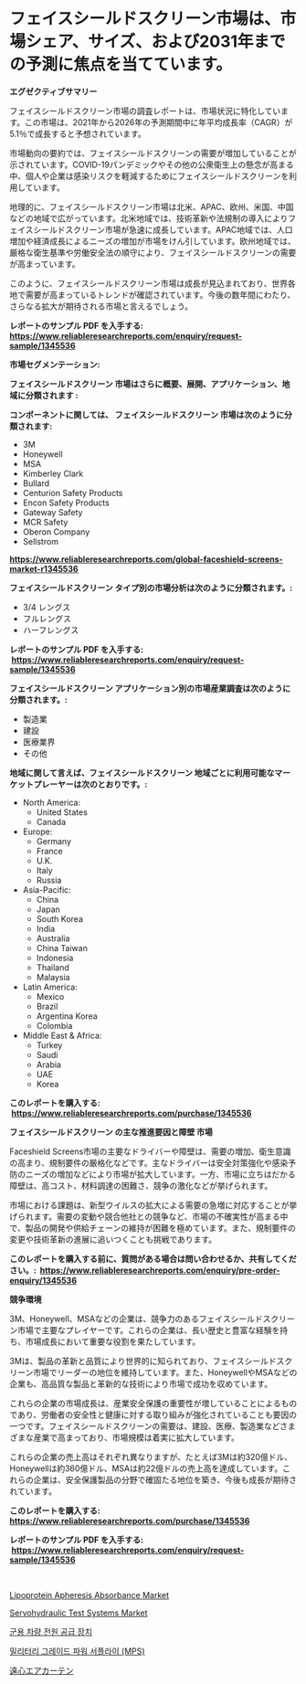 <p><h1>フェイスシールドスクリーン市場は、市場シェア、サイズ、および2031年までの予測に焦点を当てています。</h1></p><p><strong>エグゼクティブサマリー</strong></p>
<p><p>フェイスシールドスクリーン市場の調査レポートは、市場状況に特化しています。この市場は、2021年から2026年の予測期間中に年平均成長率（CAGR）が5.1％で成長すると予想されています。</p><p>市場動向の要約では、フェイスシールドスクリーンの需要が増加していることが示されています。COVID-19パンデミックやその他の公衆衛生上の懸念が高まる中、個人や企業は感染リスクを軽減するためにフェイスシールドスクリーンを利用しています。</p><p>地理的に、フェイスシールドスクリーン市場は北米、APAC、欧州、米国、中国などの地域で広がっています。北米地域では、技術革新や法規制の導入によりフェイスシールドスクリーン市場が急速に成長しています。APAC地域では、人口増加や経済成長によるニーズの増加が市場をけん引しています。欧州地域では、厳格な衛生基準や労働安全法の順守により、フェイスシールドスクリーンの需要が高まっています。</p><p>このように、フェイスシールドスクリーン市場は成長が見込まれており、世界各地で需要が高まっているトレンドが確認されています。今後の数年間にわたり、さらなる拡大が期待される市場と言えるでしょう。</p></p>
<p><strong>レポートのサンプル PDF を入手する: <a href="https://www.reliableresearchreports.com/enquiry/request-sample/1345536">https://www.reliableresearchreports.com/enquiry/request-sample/1345536</a></strong></p>
<p><strong>市場セグメンテーション:</strong></p>
<p><strong> フェイスシールドスクリーン 市場はさらに概要、展開、アプリケーション、地域に分類されます :</strong></p>
<p><strong>コンポーネントに関しては、 フェイスシールドスクリーン 市場は次のように分類されます: &nbsp;</strong></p>
<p><ul><li>3M</li><li>Honeywell</li><li>MSA</li><li>Kimberley Clark</li><li>Bullard</li><li>Centurion Safety Products</li><li>Encon Safety Products</li><li>Gateway Safety</li><li>MCR Safety</li><li>Oberon Company</li><li>Sellstrom</li></ul></p>
<p><strong><a href="https://www.reliableresearchreports.com/global-faceshield-screens-market-r1345536">https://www.reliableresearchreports.com/global-faceshield-screens-market-r1345536</a></strong></p>
<p><strong> フェイスシールドスクリーン タイプ別の市場分析は次のように分類されます。:</strong></p>
<p><ul><li>3/4 レングス</li><li>フルレングス</li><li>ハーフレングス</li></ul></p>
<p><strong>レポートのサンプル PDF を入手する: &nbsp;<a href="https://www.reliableresearchreports.com/enquiry/request-sample/1345536">https://www.reliableresearchreports.com/enquiry/request-sample/1345536</a></strong></p>
<p><strong> フェイスシールドスクリーン アプリケーション別の市場産業調査は次のように分類されます。:</strong></p>
<p><ul><li>製造業</li><li>建設</li><li>医療業界</li><li>その他</li></ul></p>
<p><strong>地域に関して言えば、フェイスシールドスクリーン 地域ごとに利用可能なマーケットプレーヤーは次のとおりです。:</strong></p>
<p><ul>
    <li>
        North America:
        <ul>
            <li>United States</li>
            <li>Canada</li>
        </ul>
    </li>
    <li>
        Europe:
        <ul>
            <li>Germany</li>
            <li>France</li>
            <li>U.K.</li>
            <li>Italy</li>
            <li>Russia</li>
        </ul>
    </li>
    <li>
        Asia-Pacific:
        <ul>
            <li>China</li>
            <li>Japan</li>
            <li>South Korea</li>
            <li>India</li>
            <li>Australia</li>
            <li>China Taiwan</li>
            <li>Indonesia</li>
            <li>Thailand</li>
            <li>Malaysia</li>
        </ul>
    </li>
    <li>
        Latin America:
        <ul>
            <li>Mexico</li>
            <li>Brazil</li>
            <li>Argentina Korea</li>
            <li>Colombia</li>
        </ul>
    </li>
    <li>
        Middle East & Africa:
        <ul>
            <li>Turkey</li>
            <li>Saudi</li>
            <li>Arabia</li>
            <li>UAE</li>
            <li>Korea</li>
        </ul>
    </li>
    </ul></p>
<p><strong>このレポートを購入する: &nbsp;<a href="https://www.reliableresearchreports.com/purchase/1345536">https://www.reliableresearchreports.com/purchase/1345536</a></strong></p>
<p><strong>フェイスシールドスクリーン の主な推進要因と障壁 市場</strong></p>
<p><p>Faceshield Screens市場の主要なドライバーや障壁は、需要の増加、衛生意識の高まり、規制要件の厳格化などです。主なドライバーは安全対策強化や感染予防のニーズの増加などにより市場が拡大しています。一方、市場に立ちはだかる障壁は、高コスト、材料調達の困難さ、競争の激化などが挙げられます。</p><p>市場における課題は、新型ウイルスの拡大による需要の急増に対応することが挙げられます。需要の変動や競合他社との競争など、市場の不確実性が高まる中で、製品の開発や供給チェーンの維持が困難を極めています。また、規制要件の変更や技術革新の進展に追いつくことも挑戦であります。</p></p>
<p><strong>このレポートを購入する前に、質問がある場合は問い合わせるか、共有してください。:&nbsp; <a href="https://www.reliableresearchreports.com/enquiry/pre-order-enquiry/1345536">https://www.reliableresearchreports.com/enquiry/pre-order-enquiry/1345536</a></strong></p>
<p><strong>競争環境</strong></p>
<p><p>3M、Honeywell、MSAなどの企業は、競争力のあるフェイスシールドスクリーン市場で主要なプレイヤーです。これらの企業は、長い歴史と豊富な経験を持ち、市場成長において重要な役割を果たしています。</p><p>3Mは、製品の革新と品質により世界的に知られており、フェイスシールドスクリーン市場でリーダーの地位を維持しています。また、HoneywellやMSAなどの企業も、高品質な製品と革新的な技術により市場で成功を収めています。</p><p>これらの企業の市場成長は、産業安全保護の重要性が増していることによるものであり、労働者の安全性と健康に対する取り組みが強化されていることも要因の一つです。フェイスシールドスクリーンの需要は、建設、医療、製造業などさまざまな産業で高まっており、市場規模は着実に拡大しています。</p><p>これらの企業の売上高はそれぞれ異なりますが、たとえば3Mは約320億ドル、Honeywellは約360億ドル、MSAは約22億ドルの売上高を達成しています。これらの企業は、安全保護製品の分野で確固たる地位を築き、今後も成長が期待されています。</p></p>
<p><strong>このレポートを購入する: &nbsp; <a href="https://www.reliableresearchreports.com/purchase/1345536">https://www.reliableresearchreports.com/purchase/1345536</a></strong></p>
<p><strong>レポートのサンプル PDF を入手する: &nbsp;<a href="https://www.reliableresearchreports.com/enquiry/request-sample/1345536">https://www.reliableresearchreports.com/enquiry/request-sample/1345536</a></strong><strong></strong></p>
<p>&nbsp;</p>
<p><p><a href="https://github.com/tamvrosiya/Market-Research-Report-List-4/blob/main/lipoprotein-apheresis-absorbance-market.md">Lipoprotein Apheresis Absorbance Market</a></p><p><a href="https://github.com/pizolina/Market-Research-Report-List-4/blob/main/servohydraulic-test-systems-market.md">Servohydraulic Test Systems Market</a></p><p><a href="https://github.com/AlexanderElliott1993/Market-Research-Report-List-1/blob/main/542883586447.md">군용 차량 전원 공급 장치</a></p><p><a href="https://github.com/bbbexter1/Market-Research-Report-List-1/blob/main/214743186446.md">밀리터리 그레이드 파워 서플라이 (MPS)</a></p><p><a href="https://github.com/tubbs463/Market-Research-Report-List-1/blob/main/637110894798.md">遠心エアカーテン</a></p></p>